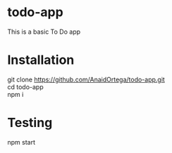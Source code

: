 # todo-app
This is a basic To Do app

# Installation  
git clone https://github.com/AnaidOrtega/todo-app.git <br/>
cd todo-app <br/>
npm i 

# Testing 
npm start
